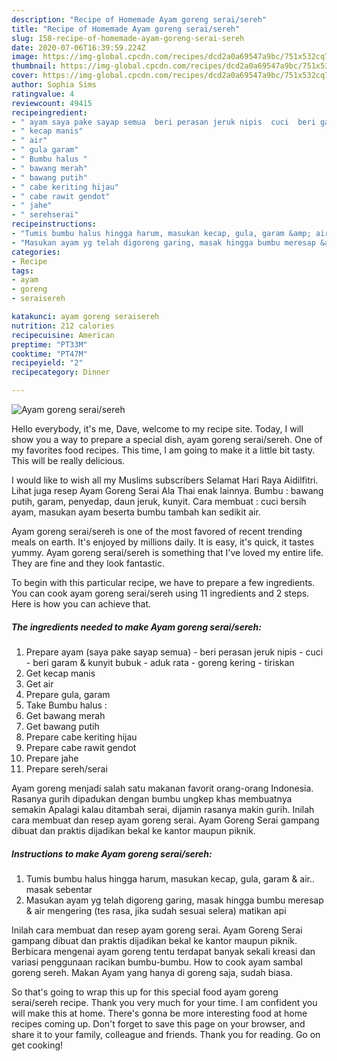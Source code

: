 ```yaml
---
description: "Recipe of Homemade Ayam goreng serai/sereh"
title: "Recipe of Homemade Ayam goreng serai/sereh"
slug: 158-recipe-of-homemade-ayam-goreng-serai-sereh
date: 2020-07-06T16:39:59.224Z
image: https://img-global.cpcdn.com/recipes/dcd2a0a69547a9bc/751x532cq70/ayam-goreng-seraisereh-foto-resep-utama.jpg
thumbnail: https://img-global.cpcdn.com/recipes/dcd2a0a69547a9bc/751x532cq70/ayam-goreng-seraisereh-foto-resep-utama.jpg
cover: https://img-global.cpcdn.com/recipes/dcd2a0a69547a9bc/751x532cq70/ayam-goreng-seraisereh-foto-resep-utama.jpg
author: Sophia Sims
ratingvalue: 4
reviewcount: 49415
recipeingredient:
- " ayam saya pake sayap semua  beri perasan jeruk nipis  cuci  beri garam  kunyit bubuk  aduk rata  goreng kering  tiriskan"
- " kecap manis"
- " air"
- " gula garam"
- " Bumbu halus "
- " bawang merah"
- " bawang putih"
- " cabe keriting hijau"
- " cabe rawit gendot"
- " jahe"
- " serehserai"
recipeinstructions:
- "Tumis bumbu halus hingga harum, masukan kecap, gula, garam &amp; air.. masak sebentar"
- "Masukan ayam yg telah digoreng garing, masak hingga bumbu meresap &amp; air mengering (tes rasa, jika sudah sesuai selera) matikan api"
categories:
- Recipe
tags:
- ayam
- goreng
- seraisereh

katakunci: ayam goreng seraisereh 
nutrition: 212 calories
recipecuisine: American
preptime: "PT33M"
cooktime: "PT47M"
recipeyield: "2"
recipecategory: Dinner

---
```



![Ayam goreng serai/sereh](https://img-global.cpcdn.com/recipes/dcd2a0a69547a9bc/751x532cq70/ayam-goreng-seraisereh-foto-resep-utama.jpg)

Hello everybody, it's me, Dave, welcome to my recipe site. Today, I will show you a way to prepare a special dish, ayam goreng serai/sereh. One of my favorites food recipes. This time, I am going to make it a little bit tasty. This will be really delicious.

I would like to wish all my Muslims subscribers Selamat Hari Raya Aidilfitri. Lihat juga resep Ayam Goreng Serai Ala Thai enak lainnya. Bumbu : bawang putih, garam, penyedap, daun jeruk, kunyit. Cara membuat : cuci bersih ayam, masukan ayam beserta bumbu tambah kan sedikit air.

Ayam goreng serai/sereh is one of the most favored of recent trending meals on earth. It's enjoyed by millions daily. It is easy, it's quick, it tastes yummy. Ayam goreng serai/sereh is something that I've loved my entire life. They are fine and they look fantastic.


To begin with this particular recipe, we have to prepare a few ingredients. You can cook ayam goreng serai/sereh using 11 ingredients and 2 steps. Here is how you can achieve that.

<!--inarticleads1-->

##### The ingredients needed to make Ayam goreng serai/sereh:

1. Prepare  ayam (saya pake sayap semua) - beri perasan jeruk nipis - cuci - beri garam &amp; kunyit bubuk - aduk rata - goreng kering - tiriskan
1. Get  kecap manis
1. Get  air
1. Prepare  gula, garam
1. Take  Bumbu halus :
1. Get  bawang merah
1. Get  bawang putih
1. Prepare  cabe keriting hijau
1. Prepare  cabe rawit gendot
1. Prepare  jahe
1. Prepare  sereh/serai


Ayam goreng menjadi salah satu makanan favorit orang-orang Indonesia. Rasanya gurih dipadukan dengan bumbu ungkep khas membuatnya semakin Apalagi kalau ditambah serai, dijamin rasanya makin gurih. Inilah cara membuat dan resep ayam goreng serai. Ayam Goreng Serai gampang dibuat dan praktis dijadikan bekal ke kantor maupun piknik. 

<!--inarticleads2-->

##### Instructions to make Ayam goreng serai/sereh:

1. Tumis bumbu halus hingga harum, masukan kecap, gula, garam &amp; air.. masak sebentar
1. Masukan ayam yg telah digoreng garing, masak hingga bumbu meresap &amp; air mengering (tes rasa, jika sudah sesuai selera) matikan api


Inilah cara membuat dan resep ayam goreng serai. Ayam Goreng Serai gampang dibuat dan praktis dijadikan bekal ke kantor maupun piknik. Berbicara mengenai ayam goreng tentu terdapat banyak sekali kreasi dan variasi penggunaan racikan bumbu-bumbu. How to cook ayam sambal goreng sereh. Makan Ayam yang hanya di goreng saja, sudah biasa. 

So that's going to wrap this up for this special food ayam goreng serai/sereh recipe. Thank you very much for your time. I am confident you will make this at home. There's gonna be more interesting food at home recipes coming up. Don't forget to save this page on your browser, and share it to your family, colleague and friends. Thank you for reading. Go on get cooking!

